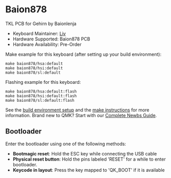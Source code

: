 # Baion878

TKL PCB for Gehirn by Baionlenja 

* Keyboard Maintainer: [Liv](https://github.com/ojthetiny)
* Hardware Supported: Baion878 PCB
* Hardware Availability: Pre-Order


Make example for this keyboard (after setting up your build environment):

    make baion878/hsa:default
    make baion878/hsi:default
    make baion878/sl:default

Flashing example for this keyboard:

    make baion878/hsa:default:flash
    make baion878/hsi:default:flash
    make baion878/sl:default:flash

See the [build environment setup](https://docs.qmk.fm/#/getting_started_build_tools) and the [make instructions](https://docs.qmk.fm/#/getting_started_make_guide) for more information. Brand new to QMK? Start with our [Complete Newbs Guide](https://docs.qmk.fm/#/newbs).

## Bootloader

Enter the bootloader using one of the following methods:

* **Bootmagic reset**: Hold the ESC key while connecting the USB cable
* **Physical reset button**: Hold the pins labeled 'RESET' for a while to enter bootloader.
* **Keycode in layout**: Press the key mapped to 'QK_BOOT' if it is available